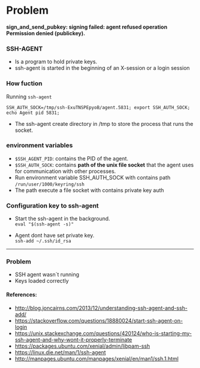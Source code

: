 # Problem 
**sign_and_send_pubkey: signing failed: agent refused operation
Permission denied (publickey).**


### SSH-AGENT
- Is a program to hold private keys.<br/>
- ssh-agent is started in the beginning of an X-session or a login session


### How fuction
Running `ssh-agent`<br/>
```
SSH_AUTH_SOCK=/tmp/ssh-ExuTNSPEpyoB/agent.5831; export SSH_AUTH_SOCK;
echo Agent pid 5831;
```
- The ssh-agent create directory in /tmp to store the process that runs the socket.


###  environment variables
- `$SSH_AGENT_PID`: contains the PID of the agent.
- `$SSH_AUTH_SOCK`: contains **path of the unix file socket** that the agent uses for communication with other processes.
 - Run environment variable SSH_AUTH_SOCK with contains path `/run/user/1000/keyring/ssh`<br/>
 - The path execute a file socket with contains private key auth
 
 
 ### Configuration key to ssh-agent
- Start the ssh-agent in the background.<br/>
`eval "$(ssh-agent -s)"`

- Agent dont have set private key.<br/>
`ssh-add ~/.ssh/id_rsa`


---

### Problem
- SSH agent wasn´t running
- Keys loaded correctly



#### References:
- http://blog.joncairns.com/2013/12/understanding-ssh-agent-and-ssh-add/
- https://stackoverflow.com/questions/18880024/start-ssh-agent-on-login
- https://unix.stackexchange.com/questions/420124/who-is-starting-my-ssh-agent-and-why-wont-it-properly-terminate
- https://packages.ubuntu.com/xenial/admin/libpam-ssh
- https://linux.die.net/man/1/ssh-agent
- http://manpages.ubuntu.com/manpages/xenial/en/man1/ssh.1.html
